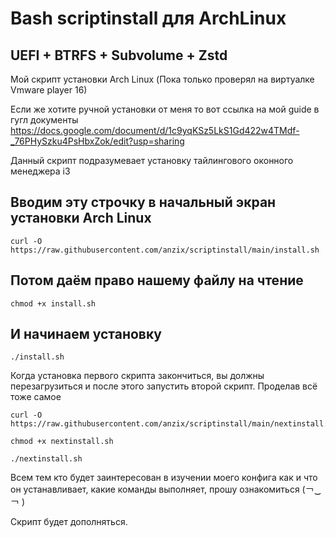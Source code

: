 # Bash scriptinstall для ArchLinux
UEFI + BTRFS + Subvolume + Zstd
----------------------------------
Мой скрипт установки Arch Linux (Пока только проверял на виртуалке Vmware player 16)

Если же хотите ручной установки от меня то вот ссылка на мой guide в гугл документы
https://docs.google.com/document/d/1c9yqKSz5LkS1Gd422w4TMdf-_76PHySzku4PsHbxZok/edit?usp=sharing

Данный скрипт подразумевает установку тайлингового оконного менеджера i3


Вводим эту строчку в начальный экран установки Arch Linux
--------------------------------------------------------
````
curl -O https://raw.githubusercontent.com/anzix/scriptinstall/main/install.sh
````
Потом даём право нашему файлу на чтение
---------------------------------------

````
chmod +x install.sh
````
И начинаем установку 
---------------------

````
./install.sh
````
Когда установка первого скрипта закончиться, вы должны перезагрузиться и после этого запустить второй скрипт. Проделав всё тоже самое

`````
curl -O https://raw.githubusercontent.com/anzix/scriptinstall/main/nextinstall.sh
`````
````
chmod +x nextinstall.sh
````

````
./nextinstall.sh
````

Всем тем кто будет заинтересован в изучении моего конфига как и что он устанавливает, какие команды выполняет, прошу ознакомиться (￢‿￢ )

Скрипт будет дополняться.
